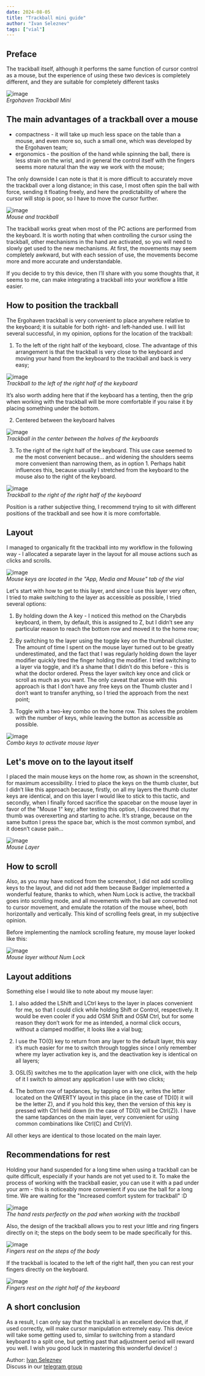 ```yaml
---
date: 2024-08-05
title: "Trackball mini guide"
author: "Ivan Seleznev"
tags: ["vial"]
---
```


## Preface
The trackball itself, although it performs the same function of cursor control as a mouse, but the experience of using these two devices is completely different, and they are suitable for completely different tasks

![image](/images/trackball_mini/01.png)  
*Ergohaven Trackball Mini*

## The main advantages of a trackball over a mouse
- compactness - it will take up much less space on the table than a mouse, and even more so, such a small one, which was developed by the Ergohaven team;
- ergonomics - the position of the hand while spinning the ball, there is less strain on the wrist, and in general the control itself with the fingers seems more natural than the way we work with the mouse;

The only downside I can note is that it is more difficult to accurately move the trackball over a long distance; in this case, I most often spin the ball with force, sending it floating freely, and here the predictability of where the cursor will stop is poor, so I have to move the cursor further.

![image](/images/trackball_mini/02.png)  
*Mouse and trackball*

The trackball works great when most of the PC actions are performed from the keyboard.
It is worth noting that when controlling the cursor using the trackball, other mechanisms in the hand are activated, so you will need to slowly get used to the new mechanisms. At first, the movements may seem completely awkward, but with each session of use, the movements become more and more accurate and understandable.

If you decide to try this device, then I’ll share with you some thoughts that, it seems to me, can make integrating a trackball into your workflow a little easier.

## How to position the trackball
The Ergohaven trackball is very convenient to place anywhere relative to the keyboard; it is suitable for both right- and left-handed use. I will list several successful, in my opinion, options for the location of the trackball:

1. To the left of the right half of the keyboard, close. The advantage of this arrangement is that the trackball is very close to the keyboard and moving your hand from the keyboard to the trackball and back is very easy;

![image](/images/trackball_mini/03.png)  
*Trackball to the left of the right half of the keyboard*

It’s also worth adding here that if the keyboard has a tenting, then the grip when working with the trackball will be more comfortable if you raise it by placing something under the bottom.

2. Centered between the keyboard halves

![image](/images/trackball_mini/04.png)  
*Trackball in the center between the halves of the keyboards*

3. To the right of the right half of the keyboard. This use case seemed to me the most convenient because... and widening the shoulders seems more convenient than narrowing them, as in option 1. Perhaps habit influences this, because usually I stretched from the keyboard to the mouse also to the right of the keyboard.

![image](/images/trackball_mini/05.png)  
*Trackball to the right of the right half of the keyboard*

Position is a rather subjective thing, I recommend trying to sit with different positions of the trackball and see how it is more comfortable.

## Layout
I managed to organically fit the trackball into my workflow in the following way - I allocated a separate layer in the layout for all mouse actions such as clicks and scrolls.

![image](/images/trackball_mini/06.png)  
*Mouse keys are located in the "App, Media and Mouse" tab of the vial*

Let's start with how to get to this layer, and since I use this layer very often, I tried to make switching to the layer as accessible as possible, I tried several options:

1. By holding down the A key - I noticed this method on the Charybdis keyboard, in them, by default, this is assigned to Z, but I didn’t see any particular reason to reach the bottom row and moved it to the home row;

2. By switching to the layer using the toggle key on the thumbnail cluster. The amount of time I spent on the mouse layer turned out to be greatly underestimated, and the fact that I was regularly holding down the layer modifier quickly tired the finger holding the modifier. I tried switching to a layer via toggle, and it’s a shame that I didn’t do this before - this is what the doctor ordered. Press the layer switch key once and click or scroll as much as you want. The only caveat that arose with this approach is that I don’t have any free keys on the Thumb cluster and I don’t want to transfer anything, so I tried the approach from the next point;

3. Toggle with a two-key combo on the home row. This solves the problem with the number of keys, while leaving the button as accessible as possible.

![image](/images/trackball_mini/07.png)  
*Combo keys to activate mouse layer*


## Let's move on to the layout itself
I placed the main mouse keys on the home row, as shown in the screenshot, for maximum accessibility. I tried to place the keys on the thumb cluster, but I didn’t like this approach because, firstly, on all my layers the thumb cluster keys are identical, and on this layer I would like to stick to this tactic, and secondly, when I finally forced sacrifice the spacebar on the mouse layer in favor of the "Mouse 1" key; after testing this option, I discovered that my thumb was overexerting and starting to ache. It’s strange, because on the same button I press the space bar, which is the most common symbol, and it doesn’t cause pain...

![image](/images/trackball_mini/08.png)  
*Mouse Layer*

## How to scroll
Also, as you may have noticed from the screenshot, I did not add scrolling keys to the layout, and did not add them because Badger implemented a wonderful feature, thanks to which, when Num Lock is active, the trackball goes into scrolling mode, and all movements with the ball are converted not to cursor movement, and emulate the rotation of the mouse wheel, both horizontally and vertically. This kind of scrolling feels great, in my subjective opinion.

Before implementing the namlock scrolling feature, my mouse layer looked like this:

![image](/images/trackball_mini/09.png)  
*Mouse layer without Num Lock*


## Layout additions
Something else I would like to note about my mouse layer:
1. I also added the LShift and LCtrl keys to the layer in places convenient for me, so that I could click while holding Shift or Control, respectively. It would be even cooler if you add OSM Shift and OSM Ctrl, but for some reason they don’t work for me as intended, a normal click occurs, without a clamped modifier, it looks like a vial bug;

2. I use the TO(0) key to return from any layer to the default layer, this way it’s much easier for me to switch through toggles since I only remember where my layer activation key is, and the deactivation key is identical on all layers;

3. OSL(5) switches me to the application layer with one click, with the help of it I switch to almost any application I use with two clicks;

4. The bottom row of tapdances, by tapping on a key, writes the letter located on the QWERTY layout in this place (in the case of TD(0) it will be the letter Z), and if you hold this key, then the version of this key is pressed with Ctrl held down (in the case of TD(0) will be Ctrl(Z)). I have the same tapdances on the main layer, very convenient for using common combinations like Ctrl(C) and Ctrl(V).

All other keys are identical to those located on the main layer.

## Recommendations for rest
Holding your hand suspended for a long time when using a trackball can be quite difficult, especially if your hands are not yet used to it. To make the process of working with the trackball easier, you can use it with a pad under your arm - this is noticeably more convenient if you use the ball for a long time. We are waiting for the "Increased comfort system for trackball" :D


![image](/images/trackball_mini/10.png)  
*The hand rests perfectly on the pad when working with the trackball*

Also, the design of the trackball allows you to rest your little and ring fingers directly on it; the steps on the body seem to be made specifically for this.

![image](/images/trackball_mini/11.png)  
*Fingers rest on the steps of the body*

If the trackball is located to the left of the right half, then you can rest your fingers directly on the keyboard.

![image](/images/trackball_mini/12.png)  
*Fingers rest on the right half of the keyboard*

## A short conclusion
As a result, I can only say that the trackball is an excellent device that, if used correctly, will make cursor manipulation extremely easy. This device will take some getting used to, similar to switching from a standard keyboard to a split one, but getting past that adjustment period will reward you well.
I wish you good luck in mastering this wonderful device! :)

Author: [Ivan Seleznev](https://t.me/Wanyan1337)  
Discuss in our [telegram group](https://t.me/+E-mlq11c97AyZmY6)
